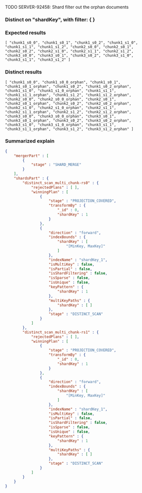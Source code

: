 TODO SERVER-92458: Shard filter out the orphan documents
### Distinct on "shardKey", with filter: { }
### Expected results
`[ "chunk1_s0_0", "chunk1_s0_1", "chunk1_s0_2", "chunk1_s1_0", "chunk1_s1_1", "chunk1_s1_2", "chunk2_s0_0", "chunk2_s0_1", "chunk2_s0_2", "chunk2_s1_0", "chunk2_s1_1", "chunk2_s1_2", "chunk3_s0_0", "chunk3_s0_1", "chunk3_s0_2", "chunk3_s1_0", "chunk3_s1_1", "chunk3_s1_2" ]`
### Distinct results
`[ "chunk1_s0_0", "chunk1_s0_0_orphan", "chunk1_s0_1", "chunk1_s0_1_orphan", "chunk1_s0_2", "chunk1_s0_2_orphan", "chunk1_s1_0", "chunk1_s1_0_orphan", "chunk1_s1_1", "chunk1_s1_1_orphan", "chunk1_s1_2", "chunk1_s1_2_orphan", "chunk2_s0_0", "chunk2_s0_0_orphan", "chunk2_s0_1", "chunk2_s0_1_orphan", "chunk2_s0_2", "chunk2_s0_2_orphan", "chunk2_s1_0", "chunk2_s1_0_orphan", "chunk2_s1_1", "chunk2_s1_1_orphan", "chunk2_s1_2", "chunk2_s1_2_orphan", "chunk3_s0_0", "chunk3_s0_0_orphan", "chunk3_s0_1", "chunk3_s0_1_orphan", "chunk3_s0_2", "chunk3_s0_2_orphan", "chunk3_s1_0", "chunk3_s1_0_orphan", "chunk3_s1_1", "chunk3_s1_1_orphan", "chunk3_s1_2", "chunk3_s1_2_orphan" ]`
### Summarized explain
```json
{
	"mergerPart" : [
		{
			"stage" : "SHARD_MERGE"
		}
	],
	"shardsPart" : {
		"distinct_scan_multi_chunk-rs0" : {
			"rejectedPlans" : [ ],
			"winningPlan" : [
				{
					"stage" : "PROJECTION_COVERED",
					"transformBy" : {
						"_id" : 0,
						"shardKey" : 1
					}
				},
				{
					"direction" : "forward",
					"indexBounds" : {
						"shardKey" : [
							"[MinKey, MaxKey]"
						]
					},
					"indexName" : "shardKey_1",
					"isMultiKey" : false,
					"isPartial" : false,
					"isShardFiltering" : false,
					"isSparse" : false,
					"isUnique" : false,
					"keyPattern" : {
						"shardKey" : 1
					},
					"multiKeyPaths" : {
						"shardKey" : [ ]
					},
					"stage" : "DISTINCT_SCAN"
				}
			]
		},
		"distinct_scan_multi_chunk-rs1" : {
			"rejectedPlans" : [ ],
			"winningPlan" : [
				{
					"stage" : "PROJECTION_COVERED",
					"transformBy" : {
						"_id" : 0,
						"shardKey" : 1
					}
				},
				{
					"direction" : "forward",
					"indexBounds" : {
						"shardKey" : [
							"[MinKey, MaxKey]"
						]
					},
					"indexName" : "shardKey_1",
					"isMultiKey" : false,
					"isPartial" : false,
					"isShardFiltering" : false,
					"isSparse" : false,
					"isUnique" : false,
					"keyPattern" : {
						"shardKey" : 1
					},
					"multiKeyPaths" : {
						"shardKey" : [ ]
					},
					"stage" : "DISTINCT_SCAN"
				}
			]
		}
	}
}
```

